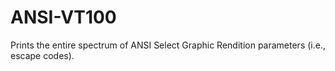 # ANSI-VT100
Prints the entire spectrum of ANSI Select Graphic Rendition parameters (i.e., escape codes).
